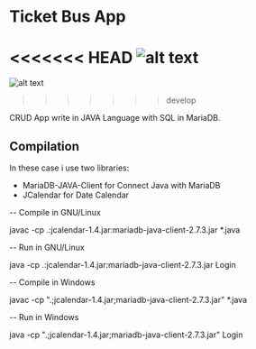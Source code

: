 #	Ticket Bus App	

<<<<<<< HEAD
![alt text](https://raw.githubusercontent.com/KevoTHRASHER/TicketBus/main/img/Screenshot.png?raw=true)
=======
![alt text](https://raw.githubusercontent.com/KevoTHRASHER/blob/main/images/Screenshot.png?raw=true)
>>>>>>> develop

CRUD App write in JAVA Language with SQL in MariaDB.


##	Compilation

In these case i use two libraries:

* MariaDB-JAVA-Client for Connect Java with MariaDB
* JCalendar for Date Calendar

-- Compile in GNU/Linux

javac -cp .:jcalendar-1.4.jar:mariadb-java-client-2.7.3.jar *.java

-- Run in GNU/Linux

java -cp .:jcalendar-1.4.jar:mariadb-java-client-2.7.3.jar Login

-- Compile in Windows

javac -cp ".;jcalendar-1.4.jar;mariadb-java-client-2.7.3.jar" *.java

-- Run in Windows

java -cp ".;jcalendar-1.4.jar;mariadb-java-client-2.7.3.jar" Login
